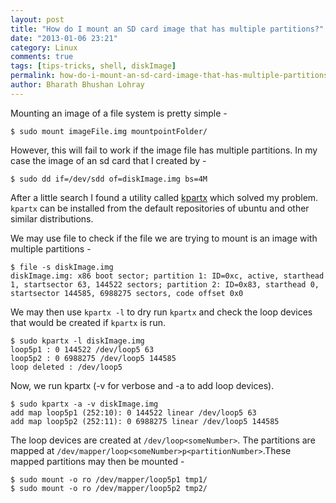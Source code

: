 ```yaml
---
layout: post
title: "How do I mount an SD card image that has multiple partitions?"
date: "2013-01-06 23:21"
category: Linux
comments: true
tags: [tips-tricks, shell, diskImage]
permalink: how-do-i-mount-an-sd-card-image-that-has-multiple-partitions
author: Bharath Bhushan Lohray
---
```


Mounting an image of a file system is pretty simple -

```
$ sudo mount imageFile.img mountpointFolder/
```

However, this will fail to work if the image file has multiple partitions. In my case the image of an sd card that I created by -

```
$ sudo dd if=/dev/sdd of=diskImage.img bs=4M
```

After a little search I found a utility called [kpartx](http://christophe.varoqui.free.fr/) which solved my problem. `kpartx` can be installed from the default repositories of ubuntu and other similar distributions.

We may use file to check if the file we are trying to mount is an image with multiple partitions -

```
$ file -s diskImage.img
diskImage.img: x86 boot sector; partition 1: ID=0xc, active, starthead 1, startsector 63, 144522 sectors; partition 2: ID=0x83, starthead 0, startsector 144585, 6988275 sectors, code offset 0x0
```

We may then use `kpartx -l` to dry run `kpartx` and check the loop devices that would be created if `kpartx` is run.

```
$ sudo kpartx -l diskImage.img
loop5p1 : 0 144522 /dev/loop5 63
loop5p2 : 0 6988275 /dev/loop5 144585
loop deleted : /dev/loop5
```

Now, we run kpartx (-v for verbose and -a to add loop devices).

```
$ sudo kpartx -a -v diskImage.img
add map loop5p1 (252:10): 0 144522 linear /dev/loop5 63
add map loop5p2 (252:11): 0 6988275 linear /dev/loop5 144585
```

The loop devices are created at `/dev/loop<someNumber>`. The partitions are mapped at `/dev/mapper/loop<someNumber>p<partitionNumber>`.These mapped partitions may then be mounted -

```
$ sudo mount -o ro /dev/mapper/loop5p1 tmp1/
$ sudo mount -o ro /dev/mapper/loop5p2 tmp2/
```
